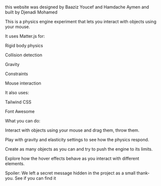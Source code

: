 this website was designed by Baaziz Youcef and Hamdache Aymen 
and built by Djenadi Mohamed 

This is a physics engine experiment that lets you interact with objects using your mouse.

It uses Matter.js for:

Rigid body physics

Collision detection

Gravity

Constraints

Mouse interaction

It also uses:

Tailwind CSS

Font Awesome

What you can do:

Interact with objects using your mouse and drag them, throw them.

Play with gravity and elasticity settings to see how the physics respond.

Create as many objects as you can and try to push the engine to its limits.

Explore how the hover effects behave as you interact with different elements.

Spoiler:
We left a secret message hidden in the project as a small thank-you. See if you can find it

